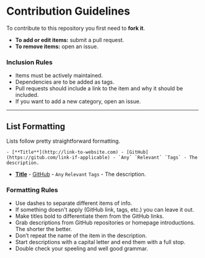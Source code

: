 # Contribution Guidelines

To contribute to this repository you first need to **fork it**.

- **To add or edit items:** submit a pull request.
- **To remove items:** open an issue.

### Inclusion Rules

- Items must be actively maintained.
- Dependencies are to be added as tags.
- Pull requests should include a link to the item and why it should be included.
- If you want to add a new category, open an issue.

- - -

## List Formatting

Lists follow pretty straightforward formatting.

```
- [**Title**](http://link-to-website.com) - [GitHub](https://gitub.com/link-if-applicable) - `Any` `Relevant` `Tags` - The description.
```
- [**Title**](http://link-to-website.com) - [GitHub](https://gitub.com/if-applicable) - `Any` `Relevant` `Tags` - The description.

### Formatting Rules

- Use dashes to separate different items of info.
- If something doesn't apply (GitHub link, tags, etc.) you can leave it out.
- Make titles bold to differentiate them from the GitHub links.
- Grab descriptions from GitHub repositories or homepage introductions. The shorter the better.
- Don’t repeat the name of the item in the description.
- Start descriptions with a capital letter and end them with a full stop.
- Double check your speeling and well good grammar.